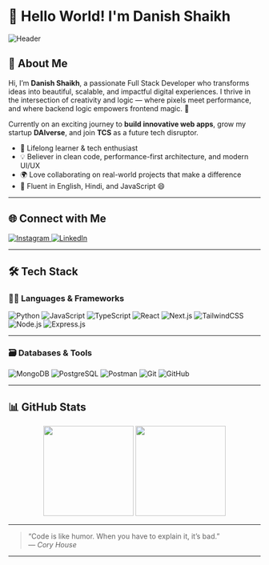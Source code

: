 # 👋 Hello World! I'm Danish Shaikh

![Header](https://capsule-render.vercel.app/api?type=waving&color=gradient&height=200&section=header&text=Hey%20there,%20I'm%20Danish!🚀&fontSize=35&fontAlign=50&fontColor=fff)

## 🧠 About Me
Hi, I’m **Danish Shaikh**, a passionate Full Stack Developer who transforms ideas into beautiful, scalable, and impactful digital experiences. I thrive in the intersection of creativity and logic — where pixels meet performance, and where backend logic empowers frontend magic. 🚀

Currently on an exciting journey to **build innovative web apps**, grow my startup **DAIverse**, and join **TCS** as a future tech disruptor.

- 🧩 Lifelong learner & tech enthusiast  
- 💡 Believer in clean code, performance-first architecture, and modern UI/UX
- 🌍 Love collaborating on real-world projects that make a difference
- 💬 Fluent in English, Hindi, and JavaScript 😄  

---

## 🌐 Connect with Me

<p align="left">
  <a href="https://www.instagram.com/your_username" target="_blank">
    <img src="https://img.shields.io/badge/Instagram-%23E4405F.svg?style=for-the-badge&logo=Instagram&logoColor=white" alt="Instagram"/>
  </a>
  <a href="https://www.linkedin.com/in/your_username" target="_blank">
    <img src="https://img.shields.io/badge/LinkedIn-%230077B5.svg?style=for-the-badge&logo=linkedin&logoColor=white" alt="LinkedIn"/>
  </a>
</p>

---

## 🛠️ Tech Stack

### 👨‍💻 Languages & Frameworks
![Python](https://img.shields.io/badge/Python-3776AB?style=for-the-badge&logo=python&logoColor=white)
![JavaScript](https://img.shields.io/badge/JavaScript-F7DF1E?style=for-the-badge&logo=javascript&logoColor=black)
![TypeScript](https://img.shields.io/badge/TypeScript-3178C6?style=for-the-badge&logo=typescript&logoColor=white)
![React](https://img.shields.io/badge/React-20232A?style=for-the-badge&logo=react&logoColor=61DAFB)
![Next.js](https://img.shields.io/badge/Next.js-000000?style=for-the-badge&logo=nextdotjs&logoColor=white)
![TailwindCSS](https://img.shields.io/badge/TailwindCSS-06B6D4?style=for-the-badge&logo=tailwindcss&logoColor=white)
![Node.js](https://img.shields.io/badge/Node.js-339933?style=for-the-badge&logo=nodedotjs&logoColor=white)
![Express.js](https://img.shields.io/badge/Express.js-404D59?style=for-the-badge&logo=express&logoColor=white)

---

### 🗃️ Databases & Tools
![MongoDB](https://img.shields.io/badge/MongoDB-47A248?style=for-the-badge&logo=mongodb&logoColor=white)
![PostgreSQL](https://img.shields.io/badge/PostgreSQL-336791?style=for-the-badge&logo=postgresql&logoColor=white)
![Postman](https://img.shields.io/badge/Postman-FF6C37?style=for-the-badge&logo=postman&logoColor=white)
![Git](https://img.shields.io/badge/Git-F05032?style=for-the-badge&logo=git&logoColor=white)
![GitHub](https://img.shields.io/badge/GitHub-181717?style=for-the-badge&logo=github&logoColor=white)


---

## 📊 GitHub Stats

<p align="center">
  <img src="https://github-readme-stats.vercel.app/api?username=danish&show_icons=true&theme=tokyonight&hide_border=false&count_private=true" height="180" />
  <img src="https://github-readme-streak-stats.herokuapp.com/?user=danish&theme=tokyonight&hide_border=false" height="180"/>
</p>

---

> “Code is like humor. When you have to explain it, it’s bad.”  
> ― *Cory House*

---
